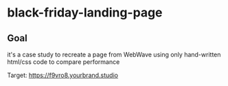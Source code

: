 # black-friday-landing-page

## Goal

it's a case study to recreate a page from WebWave using only hand-written html/css code to compare performance

Target: https://f9vro8.yourbrand.studio
